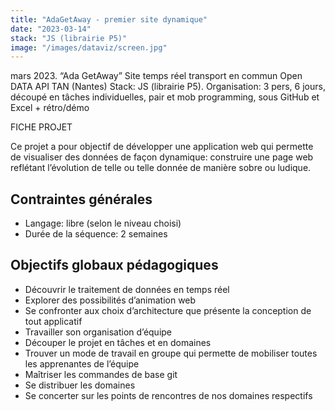 ```yaml
---
title: "AdaGetAway - premier site dynamique"
date: "2023-03-14"
stack: "JS (librairie P5)"
image: "/images/dataviz/screen.jpg"
---
```


mars 2023. “Ada GetAway” 
Site temps réel transport en commun Open DATA API TAN (Nantes) 
Stack: JS (librairie P5).
Organisation: 3 pers, 6 jours, découpé en tâches individuelles, pair et mob programming, sous GitHub et Excel + rétro/démo


FICHE PROJET

Ce projet a pour objectif de développer une application web qui permette de visualiser des données de façon dynamique: construire une page web reflétant l’évolution de telle ou telle donnée de manière sobre ou ludique.

## **Contraintes générales**
- Langage: libre (selon le niveau choisi)
- Durée de la séquence: 2 semaines

## **Objectifs globaux pédagogiques**
- Découvrir le traitement de données en temps réel
- Explorer des possibilités d’animation web
- Se confronter aux choix d’architecture que présente la conception de tout applicatif
- Travailler son organisation d’équipe
- Découper le projet en tâches et en domaines
- Trouver un mode de travail en groupe qui permette de mobiliser toutes les apprenantes de l’équipe
- Maîtriser les commandes de base git
- Se distribuer les domaines
- Se concerter sur les points de rencontres de nos domaines respectifs